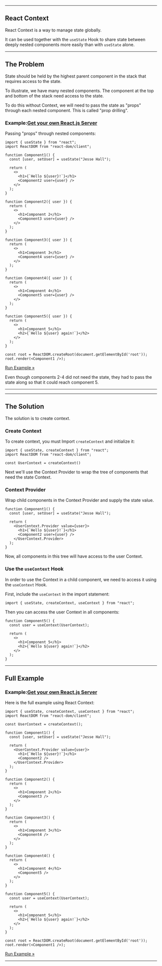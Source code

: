 ___

## React Context

React Context is a way to manage state globally.

It can be used together with the `useState` Hook to share state between deeply nested components more easily than with `useState` alone.

___

## The Problem

State should be held by the highest parent component in the stack that requires access to the state.

To illustrate, we have many nested components. The component at the top and bottom of the stack need access to the state.

To do this without Context, we will need to pass the state as "props" through each nested component. This is called "prop drilling".

### Example:[Get your own React.js Server](https://www.w3schools.com/spaces/ "W3Schools Spaces")

Passing "props" through nested components:

    import { useState } from "react";
    import ReactDOM from "react-dom/client";
    
    function Component1() {
      const [user, setUser] = useState("Jesse Hall");
    
      return (
        <>
          <h1>{`Hello ${user}!`}</h1>
          <Component2 user={user} />
        </>
      );
    }
    
    function Component2({ user }) {
      return (
        <>
          <h1>Component 2</h1>
          <Component3 user={user} />
        </>
      );
    }
    
    function Component3({ user }) {
      return (
        <>
          <h1>Component 3</h1>
          <Component4 user={user} />
        </>
      );
    }
    
    function Component4({ user }) {
      return (
        <>
          <h1>Component 4</h1>
          <Component5 user={user} />
        </>
      );
    }
    
    function Component5({ user }) {
      return (
        <>
          <h1>Component 5</h1>
          <h2>{`Hello ${user} again!`}</h2>
        </>
      );
    }
    
    const root = ReactDOM.createRoot(document.getElementById('root'));
    root.render(<Component1 />);
    

[Run Example »](https://www.w3schools.com/react/showreact.asp?filename=demo2_react_context1)

Even though components 2-4 did not need the state, they had to pass the state along so that it could reach component 5.

___

___

## The Solution

The solution is to create context.

### Create Context

To create context, you must Import `createContext` and initialize it:

    import { useState, createContext } from "react";
    import ReactDOM from "react-dom/client";
    
    const UserContext = createContext()
    

Next we'll use the Context Provider to wrap the tree of components that need the state Context.

### Context Provider

Wrap child components in the Context Provider and supply the state value.

    function Component1() {
      const [user, setUser] = useState("Jesse Hall");
    
      return (
        <UserContext.Provider value={user}>
          <h1>{`Hello ${user}!`}</h1>
          <Component2 user={user} />
        </UserContext.Provider>
      );
    }

Now, all components in this tree will have access to the user Context.

### Use the `useContext` Hook

In order to use the Context in a child component, we need to access it using the `useContext` Hook.

First, include the `useContext` in the import statement:

    import { useState, createContext, useContext } from "react";
    

Then you can access the user Context in all components:

    function Component5() {
      const user = useContext(UserContext);
    
      return (
        <>
          <h1>Component 5</h1>
          <h2>{`Hello ${user} again!`}</h2>
        </>
      );
    }
    

___

## Full Example

### Example:[Get your own React.js Server](https://www.w3schools.com/spaces/ "W3Schools Spaces")

Here is the full example using React Context:

    import { useState, createContext, useContext } from "react";
    import ReactDOM from "react-dom/client";
    
    const UserContext = createContext();
    
    function Component1() {
      const [user, setUser] = useState("Jesse Hall");
    
      return (
        <UserContext.Provider value={user}>
          <h1>{`Hello ${user}!`}</h1>
          <Component2 />
        </UserContext.Provider>
      );
    }
    
    function Component2() {
      return (
        <>
          <h1>Component 2</h1>
          <Component3 />
        </>
      );
    }
    
    function Component3() {
      return (
        <>
          <h1>Component 3</h1>
          <Component4 />
        </>
      );
    }
    
    function Component4() {
      return (
        <>
          <h1>Component 4</h1>
          <Component5 />
        </>
      );
    }
    
    function Component5() {
      const user = useContext(UserContext);
    
      return (
        <>
          <h1>Component 5</h1>
          <h2>{`Hello ${user} again!`}</h2>
        </>
      );
    }
    
    const root = ReactDOM.createRoot(document.getElementById('root'));
    root.render(<Component1 />);

[Run Example »](https://www.w3schools.com/react/showreact.asp?filename=demo2_react_context2)

___